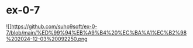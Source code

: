 # ex-0-7

![]https://github.com/suho9soft/ex-0-7/blob/main/%ED%99%94%EB%A9%B4%20%EC%BA%A1%EC%B2%98%202024-12-03%20092250.png

